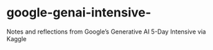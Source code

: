 # google-genai-intensive-
Notes and reflections from Google’s Generative AI 5-Day Intensive via Kaggle
